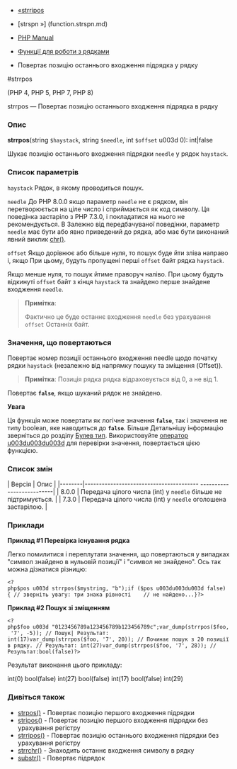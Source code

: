 - [«strripos](function.strripos.md)
- [strspn »] (function.strspn.md)

- [PHP Manual](index.md)
- [Функції для роботи з рядками](ref.strings.md)
- Повертає позицію останнього входження підрядка у рядку

#strrpos

(PHP 4, PHP 5, PHP 7, PHP 8)

strrpos — Повертає позицію останнього входження підрядка в рядку

### Опис

**strrpos**(string `$haystack`, string `$needle`, int `$offset` u003d 0):
int\|false

Шукає позицію останнього входження підрядки `needle` у рядок
`haystack`.

### Список параметрів

`haystack`
Рядок, в якому проводиться пошук.

`needle`
До PHP 8.0.0 якщо параметр `needle` не є рядком, він
перетворюється на ціле число і сприймається як код символу. Ця поведінка
застаріло з PHP 7.3.0, і покладатися на нього не рекомендується. В
Залежно від передбачуваної поведінки, параметр `needle` має бути
або явно приведений до рядка, або має бути виконаний явний виклик
[chr()](function.chr.md).

`offset`
Якщо дорівнює або більше нуля, то пошук буде йти зліва направо і, якщо
При цьому, будуть пропущені перші `offset` байт рядка `haystack`.

Якщо менше нуля, то пошук йтиме праворуч наліво. При цьому будуть
відкинуті `offset` байт з кінця `haystack` та знайдено перше знайдене
входження `needle`.

> **Примітка**:
>
> Фактично це буде останнє входження `needle` без урахування `offset`
> Останніх байт.

### Значення, що повертаються

Повертає номер позиції останнього входження needle щодо початку
рядки `haystack` (незалежно від напрямку пошуку та зміщення
(Offset)).

> **Примітка**: Позиція рядка рядка відраховується від 0, а не від 1.

Повертає **`false`**, якщо шуканий рядок не знайдено.

**Увага**

Ця функція може повертати як логічне значення **`false`**, так і
значення не типу boolean, яке наводиться до **`false`**. Більше
Детальнішу інформацію зверніться до розділу [Булев
тип](language.types.boolean.md). Використовуйте [оператор
u003du003du003d](language.operators.comparison.md) для перевірки значення,
повертається цією функцією.

### Список змін

| Версія | Опис |
|--------|---------------------------------------- --------------------------|
| 8.0.0 | Передача цілого числа (int) у `needle` більше не підтримується. |
| 7.3.0 | Передача цілого числа (int) у `needle` оголошена застарілою. |

### Приклади

**Приклад #1 Перевірка існування рядка**

Легко помилитися і переплутати значення, що повертаються у випадках "символ
знайдено в нульовій позиції" і "символ не знайдено". Ось так можна дізнатися
різницю:

` <?php$pos u003d strrpos($mystring, "b");if ($pos u003du003du003d false) { // зверніть увагу: три знака рівності    // не найдено...}?> `

**Приклад #2 Пошук зі зміщенням**

` <?php$foo u003d "0123456789a123456789b123456789c";var_dump(strrpos($foo, '7', -5)); // Пошук| Результат: int(17)var_dump(strrpos($foo, '7', 20)); // Починає пошук з 20 позиції в рядку. // Результат: int(27)var_dump(strrpos($foo, '7', 28)); //Результат:bool(false)?> `

Результат виконання цього прикладу:

int(0)
bool(false)
int(27)
bool(false)
int(17)
bool(false)
int(29)

### Дивіться також

- [strpos()](function.strpos.md) - Повертає позицію першого
входження підрядки
- [stripos()](function.stripos.md) - Повертає позицію першого
входження підрядки без урахування регістру
- [strripos()](function.strripos.md) - Повертає позицію останнього
входження підрядки без урахування регістру
- [strrchr()](function.strrchr.md) - Знаходить останнє входження
символу в рядку
- [substr()](function.substr.md) - Повертає підрядок
